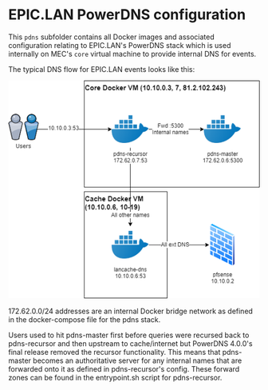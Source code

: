 # EPIC.LAN PowerDNS configuration

This `pdns` subfolder contains all Docker images and associated configuration relating to EPIC.LAN's PowerDNS stack which is used internally on MEC's `core` virtual machine to provide internal DNS for events.

The typical DNS flow for EPIC.LAN events looks like this:

![](docs/dnsflow.png)

172.62.0.0/24 addresses are an internal Docker bridge network as defined in the docker-compose file for the pdns stack.

Users used to hit pdns-master first before queries were recursed back to pdns-recursor and then upstream to cache/internet but PowerDNS 4.0.0's final release removed the recursor functionality. This means that pdns-master becomes an authoritative server for any internal names that are forwarded onto it as defined in pdns-recursor's config. These forward zones can be found in the entrypoint.sh script for pdns-recursor.

